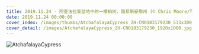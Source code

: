 ```yaml
---
title: 2019.11.24 - 阿查法拉亚盆地中的一棵柏树，路易斯安那州 (© Chris Moore/Tandem Still + Motion)
date: 2019.11.24 00:00:00
cover_index: /images/thumbs/AtchafalayaCypress_ZH-CN0183179230_533x300.jpg
cover_detail: /images/AtchafalayaCypress_ZH-CN0183179230_1920x1080.jpg
---
```


![AtchafalayaCypress](/images/AtchafalayaCypress_ZH-CN0183179230_1920x1080.jpg)
